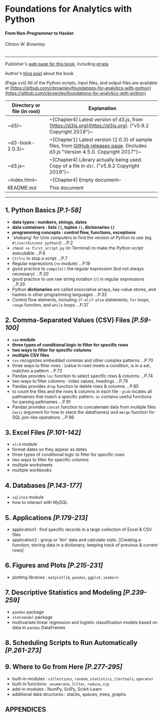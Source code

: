 # Foundations for Analytics with Python
#### From Non-Programmer to Hacker
###### Clinton W. Brownley

---

Publisher's [web page for this book](http://shop.oreilly.com/product/0636920038375.do), including [errata](https://www.oreilly.com/catalog/errata.csp?isbn=0636920038375)

Author's [blog post](https://cbrownley.wordpress.com/2016/03/02/foundations-for-analytics-with-python-from-non-programmer-to-hacker/) about the book

[Page xvii] All of the Python scripts, input files, and output files are available at [https://github.com/cbrownley/foundations-for-analytics-with-python](https://github.com/cbrownley/foundations-for-analytics-with-python)


| Directory or file (in root) | Explanation |
| --- | --- |
| ~d3/~ | ~[Chapter4] Latest version of d3.js, from [https://d3js.org](https://d3js.org). ("v5.9.2 Copyright 2019")~ |
| ~d3-book-2.0.3/~ | ~[Chapter1] Latest version (2.0.3) of sample files, from [GitHub releases page](https://github.com/alignedleft/d3-book/releases). (Includes d3.js "Version 4.5.0. Copyright 2017")~ |
| ~d3.js~ | ~[Chapter4] Library actually being used. Copy of a file in `d3/`. ("v5.9.2 Copyright 2019")~ |
| ~index.html~ | ~[Chapter4] Empty document~ |
| README.md | This document |

---

## 1. Python Basics *[P.1-58]*

* **data types : numbers, strings, dates**
* **data containers : lists `[]`, tuples `()`, dictionaries `{}`**
* **programming concepts : control flow, functions, exceptions**
* 'shebang' for Unix computers to find the version of Python to use (eg. `#!/usr/bin/env python3`) ...P.2
* `chmod +x first_script.py` (in Terminal) to make the Python script executable ...P.6
* `Ctrl+c` to stop a script ...P.7
* Regular expressions (`re` module) ...P.19
* good practice to `compile()` the regular expression (but not always necessary) ...P.20
* good practice to use raw string notation (`r`) in regular expressions ...P.20
* Python **dictionaries** are called associative arrays, key-value stores, and hashes in other programming languages ...P.32
* Control flow elements, including `if-elif-else` statements, `for` loops, `range` function, and `while` loops ...P.37


## 2. Comma-Separated Values (CSV) Files *[P.59-100]*

* **`csv` module**
* **three types of conditional logic to filter for specific rows**
* **two ways to filter for specific columns**
* **multiple CSV files**
* `csv` recognizes embedded commas and other complex patterns ...P.70
* three ways to filter rows : (value in row) meets a condition, is in a set, matches a pattern ...P.72
* Pandas provides `loc` function to select specific rows & columns ...P.74
* two ways to filter columns : index values, headings ...P.79
* Pandas provides `drop` function to delete rows & columns ...P.85
* to count the files and the rows & columns in each file : `glob` locates all pathnames that match a specific pattern. `os` contains useful functions for parsing pathnames ...P.91
* Pandas provides `concat` function to concatenate data from multiple files (`axis` argument for how to stack the dataframes) and `merge` function for SQL join-like operations ...P.96


## 3. Excel Files *[P.101-142]*

* `xlrd` module
* format dates so they appear as dates
* three types of conditional logic to filter for specific rows
* two ways to filter for specific columns
* multiple worksheets
* multiple workbooks


## 4. Databases *[P.143-177]*

* `sqlite3` module
* how to interact with MySQL


## 5. Applications *[P.179-213]*

* application1 : find specific records in a large collection of Excel & CSV files
* application2 : group or 'bin' data and calculate stats. [Creating a function; storing data in a dictionary; keeping track of previous & current rows]


## 6. Figures and Plots *[P.215-231]*

* plotting libraries : `matplotlib`, `pandas`, `ggplot`, `seaborn`


## 7. Descriptive Statistics and Modeling *[P.239-259]*

* `pandas` package
* `statsmodel` package
* multivariate linear regression and logistic classification models based on data in `pandas` DataFrames


## 8. Scheduling Scripts to Run Automatically *[P.261-273]*


## 9. Where to Go from Here *[P.277-295]*

* built-in modules : `collections`, `random`, `statistics`, `itertools`, `operator`
* built-in functions : `enumerate`, `filter`, `reduce`, `zip`
* add-in modules : NumPy, SciPy, Scikit-Learn
* additional data structures : stacks, queues, trees, graphs


## APPENDICES

